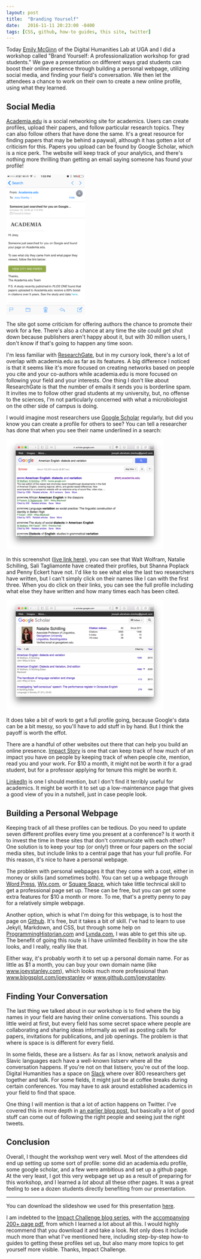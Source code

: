 ```yaml
---
layout: post
title:  "Branding Yourself"
date:   2016-11-11 20:23:00 -0400
tags: [CSS, github, how-to guides, this site, twitter]
---
```


Today [Emily McGinn](http://emilymcginn.com) of the Digital Humanities Lab at UGA and I did a workshop called "Brand Yourself: A professionalization workshop for grad students." We gave a presentation on different ways grad students can boost their online presence through building a personal webpage, utilizing social media, and finding your field's conversation. We then let the attendees a chance to work on their own to create a new online profile, using what they learned.

## Social Media

[Academia.edu](http://academia.edu) is a social networking site for academics. Users can create profiles, upload their papers, and follow particular research topics. They can also follow others that have done the same. It's a great resource for finding papers that may be behind a paywall, although it has gotten a lot of criticism for this. Papers you upload can be found by Google Scholar, which is a nice perk. The website will keep track of your analytics, and there's nothing more thrilling than getting an email saying someone has found your profile!

<img src="/images/screenshots/academia_email.png" alt="Academia.edu email screenshot" style="width: 15em;"/>

The site got some criticism for offering authors the chance to promote their work for a fee. There's also a chance at any time the site could get shut down because publishers aren't happy about it, but with 30 million users, I don't know if that's going to happen any time soon. 

I'm less familiar with [ResearchGate](https://www.researchgate.net), but in my cursory look, there's a lot of overlap with academia.edu as far as its features. A big difference I noticed is that it seems like it's more focused on creating networks based on people you cite and your co-authors while academia.edu is more focused on following your field and your interests. One thing I don't like about ResearchGate is that the number of emails it sends you is borderline spam. It invites me to follow other grad students at my university, but, no offense to the sciences, I'm not particularly concerned with what a microbiologist on the other side of campus is doing.

I would imagine most researchers use [Google Scholar](https://scholar.google.com) regularly, but did you know you can create a profile for others to see? You can tell a researcher has done that when you see their name underlined in a search:

<img src="/images/screenshots/google_scholar.png" alt="Google Scholar screenshot" style="width: 30em;"/>

In this screenshot ([live link here](https://scholar.google.com/scholar?hl=en&q=American+English%3A+dialects+and+variation&btnG=&as_sdt=1%2C11&as_sdtp=&oq=)), you can see that Walt Wolfram, Natalie Schilling, Sali Tagliamonte have created their profiles, but Shanna Poplack and Penny Eckert have not. I'd like to see what else the last two researchers have written, but I can't simply click on their names like I can with the first three. When you do click on their links, you can see the full profile including what else they have written and how many times each has been cited. 

<img src="/images/screenshots/natalie_schilling.png" alt="Natalie Schilling screenshot" style="width: 30em;"/>

It does take a bit of work to get a full profile going, because Google's data can be a bit messy, so you'll have to add stuff in by hand. But I think the payoff is worth the effot.

There are a handful of other websites out there that can help you build an online presence. [Impact Story](https://www.impactstory.org) is one that can keep track of how much of an impact you have on people by keeping track of when people cite, mention, read you and your work. For $10 a month, it might not be worth it for a grad student, but for a professor applying for tenure this might be worth it. 

[LinkedIn](https://www.linkedin.com) is one I should mention, but I don't find it terribly useful for academics. It might be worth it to set up a low-maintenance page that gives a good view of you in a nutshell, just in case people look.   

## Building a Personal Webpage

Keeping track of all these profiles can be tedious. Do you need to update seven different profiles every time you present at a conference? Is it worth it to invest the time in these sites that don't communicate with each other? One solution is to keep your top (or only!) three or four papers on the social media sites, but include links to a central page that has your full profile. For this reason, it's nice to have a personal webpage. 

The problem with personal webpages it that they come with a cost, either in money or skills (and sometimes both). You can set up a webpage through [Word Press](https://wordpress.com), [Wix.com](http://www.wix.com), or [Square Space](https://www.squarespace.com), which take little technical skill to get a professional page set up. These can be free, but you can get some extra features for $10 a month or more. To me, that's a pretty penny to pay for a relatively simple webpage.

Another option, which is what I'm doing for this webpage, is to host the page on [Github](https://github.com). It's free, but it takes a bit of skill. I've had to learn to use Jekyll, Markdown, and CSS, but through some help on [ProgrammingHistorian.com](http://programminghistorian.org/lessons/building-static-sites-with-jekyll-github-pages) and [Lynda.com](https://www.lynda.com/Jekyll-tutorials/Jekyll-Web-Designers/383124-2.html), I was able to get this site up. The benefit of going this route is I have unlimited flexibility in how the site looks, and I really, really like that.  

Either way, it's probably worth it to set up a personal domain name. For as little as $1 a month, you can buy your own domain name (like <span style="white-space: nowrap;">www.joeystanley.com</span>), which looks much more professional than <span style="white-space: nowrap;">www.blogsplot.com/joeystanley</span> or <span style="white-space: nowrap;">www.github.com/joeystanley</span>. 

## Finding Your Conversation

The last thing we talked about in our workshop is to find where the big names in your field are having their online conversations. This sounds a little weird at first, but every field has some secret space where people are collaborating and sharing ideas informally as well as posting calls for papers, invitations for publications, and job openings. The problem is that where is space is is different for every field. 

In some fields, these are a listserv. As far as I know, network analysis and Slavic languages each have a well-known listserv where all the conversation happens. If you're not on that listserv, you're out of the loop. Digital Humanities has a space on [Slack](https://slack.com) where over 800 researchers get together and talk. For some fields, it might just be at coffee breaks during certain conferences. You may have to ask around established academics in your field to find that space. 

One thing I will mention is that a lot of action happens on Twitter. I've covered this in more depth in [an earlier blog post](http://joeystanley.com/blog/the-importance-of-twitter), but basically a lot of good stuff can come out of following the right people and seeing just the right tweets. 


## Conclusion

Overall, I thought the workshop went very well. Most of the attendees did end up setting up some sort of profile: some did an academia.edu profile, some google scholar, and a few were ambitious and set up a github page. At the very least, I got this very webpage set up as a result of preparing for this workshop, and I learned a *lot* about all these other pages. It was a great feeling to see a dozen students directly benefiting from our presentation.

-------------

You can download the slideshow we used for this presentation [here](../downloads/BrandYourself.pptx).

I am indebted to the [Impact Challenge blog series](http://blog.impactstory.org/category/impact-challenge/), with the [accompanying 200+ page pdf](http://blog.impactstory.org/research-impact-challenge-ebook/), from which I learned a lot about all this. I would highly recommend that you download it and take a look. Not only does it include much more than what I've mentioned here, including step-by-step how-to guides to getting these profiles set up, but also many more topics to get yourself more visible. Thanks, Impact Challenge.